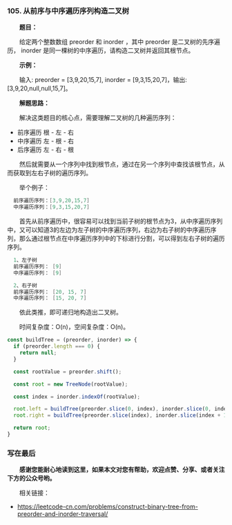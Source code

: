 ### 105. 从前序与中序遍历序列构造二叉树

&emsp;&emsp;**题目：**

&emsp;&emsp;给定两个整数数组 preorder 和 inorder ，其中 preorder 是二叉树的先序遍历， inorder 是同一棵树的中序遍历，请构造二叉树并返回其根节点。

&emsp;&emsp;**示例：**

&emsp;&emsp;输入: preorder = [3,9,20,15,7], inorder = [9,3,15,20,7]，输出: [3,9,20,null,null,15,7]。

&emsp;&emsp;**解题思路：**

 &emsp;&emsp;解决这类题目的核心点，需要理解二叉树的几种遍历序列：

  - 前序遍历 根 - 左 - 右
  - 中序遍历 左 - 根 - 右
  - 后序遍历 左 - 右 - 根

&emsp;&emsp;然后就需要从一个序列中找到根节点，通过在另一个序列中查找该根节点，从而获取到左右子树的遍历序列。

&emsp;&emsp;举个例子：

```s
  前序遍历序列：[3,9,20,15,7]
  中序遍历序列：[9,3,15,20,7]
```

&emsp;&emsp;首先从前序遍历中，很容易可以找到当前子树的根节点为3，从中序遍历序列中，又可以知道3的左边为左子树的中序遍历序列，右边为右子树的中序遍历序列，那么通过根节点在中序遍历序列中的下标进行分割，可以得到左右子树的遍历序列。

```s
  1、左子树
  前序遍历序列： [9]
  中序遍历序列： [9]

  2、右子树
  前序遍历序列： [20, 15, 7]
  中序遍历序列： [15, 20, 7]
```

&emsp;&emsp;依此类推，即可递归地构造出二叉树。

&emsp;&emsp;时间复杂度：O(n)，空间复杂度：O(n)。

```JavaScript
const buildTree = (preorder, inorder) => {
  if (preorder.length === 0) {
    return null;
  }

  const rootValue = preorder.shift();

  const root = new TreeNode(rootValue);

  const index = inorder.indexOf(rootValue);

  root.left = buildTree(preorder.slice(0, index), inorder.slice(0, index));
  root.right = buildTree(preorder.slice(index), inorder.slice(index + 1));

  return root;
}
```


### 写在最后

&emsp;&emsp;**感谢您能耐心地读到这里，如果本文对您有帮助，欢迎点赞、分享、或者关注下方的公众号哟。**

&emsp;&emsp;相关链接：

- https://leetcode-cn.com/problems/construct-binary-tree-from-preorder-and-inorder-traversal/